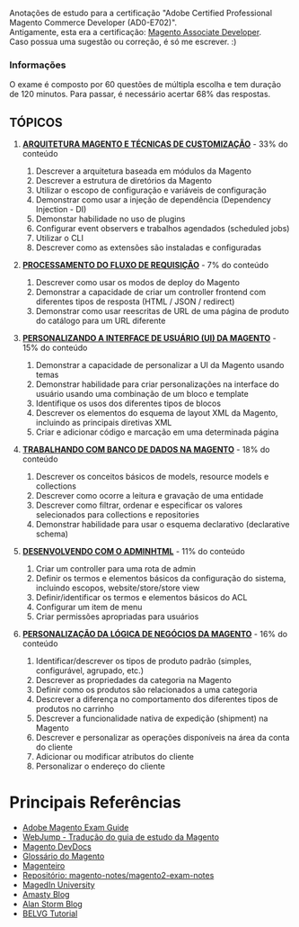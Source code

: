 
Anotações de estudo para a certificação "Adobe Certified Professional Magento Commerce Developer (AD0-E702)".\
Antigamente, esta era a certificação: [Magento Associate Developer](https://spark.adobe.com/page/MRusIqkhBMG0d/).\
Caso possua uma sugestão ou correção, é só me escrever. :)


### Informações
O exame é composto por 60 questões de múltipla escolha e tem duração de 120 minutos.
Para passar, é necessário acertar 68% das respostas.

## TÓPICOS

1. [**ARQUITETURA MAGENTO E TÉCNICAS DE CUSTOMIZAÇÃO**](01-Arquitetura-e-customizacao.md) - 33% do conteúdo
   1. Descrever a arquitetura baseada em módulos da Magento 
   2. Descrever a estrutura de diretórios da Magento 
   3. Utilizar o escopo de configuração e variáveis de configuração 
   4. Demonstrar como usar a injeção de dependência (Dependency Injection - DI) 
   5. Demonstar habilidade no uso de plugins
   6. Configurar event observers e trabalhos agendados (scheduled jobs)
   7. Utilizar o CLI 
   8. Descrever como as extensões são instaladas e configuradas 

2. [**PROCESSAMENTO DO FLUXO DE REQUISIÇÃO**](02-Processamento-do-fluxo-de-requisicao.md) - 7% do conteúdo
    1. Descrever como usar os modos de deploy do Magento 
    2. Demonstrar a capacidade de criar um controller frontend com diferentes tipos de resposta (HTML / JSON / redirect) 
    3. Demonstrar como usar reescritas de URL de uma página de produto do catálogo para um URL diferente 

3. [**PERSONALIZANDO A INTERFACE DE USUÁRIO (UI) DA MAGENTO**](03-Personalizando-a-UI.md) - 15% do conteúdo
    1. Demonstrar a capacidade de personalizar a UI da Magento usando temas
    2. Demonstrar habilidade para criar personalizações na interface do usuário usando uma combinação de um bloco e template
    3. Identifique os usos dos diferentes tipos de blocos 
    4. Descrever os elementos do esquema de layout XML da Magento, incluindo as principais diretivas XML
    5. Criar e adicionar código e marcação em uma determinada página

4. [**TRABALHANDO COM BANCO DE DADOS NA MAGENTO**](04-Trabalhando-com-banco-de-dados.md) - 18% do conteúdo
    1. Descrever os conceitos básicos de models, resource models e collections 
    2. Descrever como ocorre a leitura e gravação de uma entidade
    3. Descrever como filtrar, ordenar e especificar os valores selecionados para collections e repositories
    4. Demonstrar habilidade para usar o esquema declarativo (declarative schema)

5. [**DESENVOLVENDO COM O ADMINHTML**](05-Desenvolvendo-com-o-Adminhtml.md) - 11% do conteúdo
    1. Criar um controller para uma rota de admin 
    2. Definir os termos e elementos básicos da configuração do sistema, incluindo escopos, website/store/store view
    3. Definir/identificar os termos e elementos básicos do ACL
    4. Configurar um item de menu
    5. Criar permissões apropriadas para usuários

6. [**PERSONALIZAÇÃO DA LÓGICA DE NEGÓCIOS DA MAGENTO**](06-Personalizacao-da-logica-de-negocios.md) - 16% do conteúdo
    1. Identificar/descrever os tipos de produto padrão (simples, configurável, agrupado, etc.)
    2. Descrever as propriedades da categoria na Magento
    3. Definir como os produtos são relacionados a uma categoria
    4. Descrever a diferença no comportamento dos diferentes tipos de produtos no carrinho 
    5. Descrever a funcionalidade nativa de expedição (shipment) na Magento 
    6. Descrever e personalizar as operações disponíveis na área da conta do cliente 
    7. Adicionar ou modificar atributos do cliente
    8. Personalizar o endereço do cliente


# Principais Referências
- [Adobe Magento Exam Guide](https://spark.adobe.com/page/ClHLYMaUjTUfa/)
- [WebJump - Tradução do guia de estudo da Magento](https://webjump.com.br/treinamento-oficial-magento/guias-de-estudo/)
- [Magento DevDocs](https://devdocs.magento.com/)
- [Glossário do Magento](https://glossary.magento.com/)
- [Magenteiro](https://www.magenteiro.com/)
- [Repositório: magento-notes/magento2-exam-notes](https://github.com/magento-notes/magento2-exam-notes)
- [MagedIn University](https://university.magedin.com/curso/iniciando-o-desenvolvimento-em-magento-2)
- [Amasty Blog](https://amasty.com/blog/magento-2-certification-dependency-injection-approach-and-architecture/)
- [Alan Storm Blog](https://alanstorm.com/magento_2_object_manager_instance_objects/)
- [BELVG Tutorial](https://belvg.com/tutorial/magento-2-certified-professional-developer-guide)
